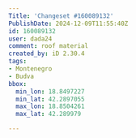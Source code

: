```yaml
---
Title: 'Changeset #160089132'
PublishDate: 2024-12-09T11:55:40Z
id: 160089132
user: dada24
comment: roof material
created_by: iD 2.30.4
tags:
- Montenegro
- Budva
bbox:
  min_lon: 18.8497227
  min_lat: 42.2897055
  max_lon: 18.8504261
  max_lat: 42.289979

---
```

